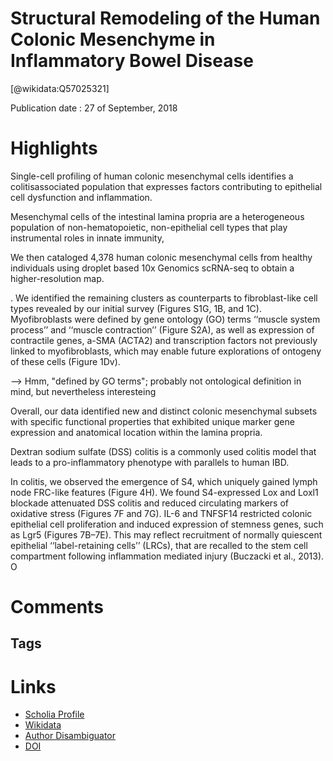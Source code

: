 
Structural Remodeling of the Human Colonic Mesenchyme in Inflammatory Bowel Disease
===================================================================================
  
  [@wikidata:Q57025321]  
  
Publication date : 27 of September, 2018  

# Highlights

Single-cell profiling of human colonic
mesenchymal cells identifies a colitisassociated population that expresses
factors contributing to epithelial cell
dysfunction and inflammation.

Mesenchymal cells of the intestinal lamina propria are a heterogeneous population of non-hematopoietic, non-epithelial cell
types that play instrumental roles in innate immunity,


We then cataloged 4,378 human colonic mesenchymal cells
from healthy individuals using droplet based 10x Genomics
scRNA-seq to obtain a higher-resolution map. 

. We identified the remaining clusters as counterparts
to fibroblast-like cell types revealed by our initial survey (Figures
S1G, 1B, and 1C). Myofibroblasts were defined by gene ontology
(GO) terms ‘‘muscle system process’’ and ‘‘muscle contraction’’
(Figure S2A), as well as expression of contractile genes, a-SMA
(ACTA2) and transcription factors not previously linked to myofibroblasts, which may enable future explorations of ontogeny of
these cells (Figure 1Dv).

--> Hmm, "defined by GO terms"; probably not ontological definition in mind, but nevertheless interesteing

Overall, our data identified new and distinct colonic mesenchymal subsets with specific functional properties that exhibited
unique marker gene expression and anatomical location within
the lamina propria.

Dextran sodium sulfate (DSS) colitis is a commonly used colitis
model that leads to a pro-inflammatory phenotype with parallels
to human IBD.

In colitis, we observed the emergence of S4, which uniquely
gained lymph node FRC-like features (Figure 4H). We found
S4-expressed Lox and Loxl1 blockade attenuated DSS colitis
and reduced circulating markers of oxidative stress (Figures 7F
and 7G). IL-6 and TNFSF14 restricted colonic epithelial cell
proliferation and induced expression of stemness genes, such
as Lgr5 (Figures 7B–7E). This may reflect recruitment of normally
quiescent epithelial ‘‘label-retaining cells’’ (LRCs), that are recalled to the stem cell compartment following inflammation
mediated injury (Buczacki et al., 2013). O

# Comments

## Tags

# Links
  
 * [Scholia Profile](https://scholia.toolforge.org/work/Q57025321)  
 * [Wikidata](https://www.wikidata.org/wiki/Q57025321)  
 * [Author Disambiguator](https://author-disambiguator.toolforge.org/work_item_oauth.php?id=Q57025321&batch_id=&match=1&author_list_id=&doit=Get+author+links+for+work)  
 * [DOI](https://doi.org/10.1016/J.CELL.2018.08.067)  
